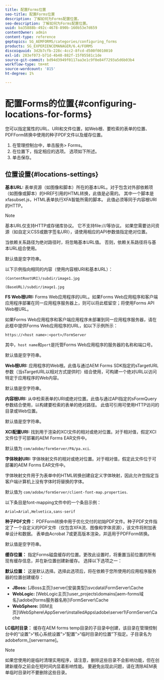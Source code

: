 ```yaml
---
title: 配置Forms位置
seo-title: 配置Forms位置
description: 了解如何为Forms配置位置。
seo-description: 了解如何为Forms配置位置。
uuid: ba35888b-492c-4678-890b-160b53e7d659
contentOwner: admin
content-type: reference
geptopics: SG_AEMFORMS/categories/configuring_forms
products: SG_EXPERIENCEMANAGER/6.4/FORMS
discoiquuid: 3d2b7cfb-228c-4cc2-8fcd-d500f0010010
exl-id: 283ef073-b71d-4b48-882f-15f05581c1de
source-git-commit: bd94d3949f0117aa3e1c9f0e84f7293a5d6b03b4
workflow-type: tm+mt
source-wordcount: '815'
ht-degree: 1%

---
```


# 配置Forms的位置{#configuring-locations-for-forms}

您可以指定属性的URL、URI和文件位置，如Web根、要检索的表单的位置、PDFForm转换中使用的种子PDF文件以及缓存位置。

1. 在管理控制台中，单击服务> Forms。
1. 在位置下，指定相应的选项。 选项如下所述。
1. 单击保存。

## 位置设置{#locations-settings}

**基本URL:** 表单资源（如图像和脚本）所在的基本URL。对于包含对外部依赖项（如图像或脚本）的HREF引用的HTML转换，此值是必需的。 其中一个脚本是xfasubset.js，HTML表单执行XFA智能所需的脚本。 此值必须等同于内容根URI的HTTP。

>[!NOTE]
>
>基本URL仅支持HTTP或存储库协议。 它不支持file:///等协议。 如果您需要访问资源（如自定义CSS或数字签名URI），请使用相应的API参数值指定绝对位置。

当依赖关系路径为绝对路径时，将忽略基本URL值。 否则，依赖关系路径将与基本URL组合使用。

默认值是空字符串。

以下示例指向相同的内容（使用内容根URI和基本URL）：

`(ContentRootURI)/subdir/image1.jpg`

`(BaseURL)/subdir/image1.jpg`

**FS Web根URI:** Forms Web应用程序的URL。如果Forms Web应用程序和客户端应用程序部署在同一应用程序服务器上，则可以将此框留空；将使用Forms API Web根URL。

如果Forms Web应用程序和客户端应用程序未部署到同一应用程序服务器，请在此框中提供Forms Web应用程序的URL，如以下示例所示：

`https://<host name>:<port>/FormServer`

其中，`host name`和`port`是托管Forms Web应用程序的服务器的名称和端口号。

默认值是空字符串。

**Web根URI:** 应用程序的Web根。此值与通过AEM Forms SDK指定的sTargetURL参数（当sTargetURL以相对方式提供时）结合使用，可构建一个绝对URL以访问特定于应用程序的Web内容。

默认值是空字符串。

**内容根URI:** 从中检索表单的URI或绝对位置。此值与通过API指定的sFormQuery参数结合使用，以构建要检索的表单的绝对路径。 此值可引用可使用HTTP访问的目录或Web位置。

默认值是空字符串。

**XCI配置URI:** 找到用于渲染的XCI文件的相对或绝对位置。对于相对值，假定XCI文件位于可部署的AEM Forms EAR文件中。

默认值为 `com/adobe/formServer/PA/pa.xci`.

**字体映射URI:** 字体映射文件的相对或绝对位置。对于相对值，假定此文件位于可部署的AEM Forms EAR文件中。

字体映射文件用于为表单中的HTML转换创建自定义字体映射，因此允许您指定当客户端计算机上没有字体时将替换的字体。

默认值为 `com/adobe/formServer/client-font-map.properties`.

以下条目是font-mapping文件中的一个条目示例：

`Arial=Arial,Helvetica,sans-serif`

**种子PDF文件：** PDFForm转换中用于优化交付的初始PDF文件。种子PDF文件指定了一个自定义的PDF文件（仅包含XFA流、图像和字体资源），该文件将附加表单设计和数据。 表单由Acrobat 7或更高版本渲染，并适用于PDFForm转换。

默认值是空字符串。

**缓存位置：** 指定Forms磁盘缓存的位置。更改此设置时，将重置当前位置的所有现有缓存信息，并在新位置创建新缓存。 选择以下选项之一：

**默认位置：** 这是默认选择。选择此选项后，将在依赖于您所使用的应用程序服务器的位置创建缓存：

* **JBoss:** [JBoss主页]\server\[安装类型]\svcdata\FormServer\Cache
* **WebLogic:** [WebLogic主页]\user_projects\domains\[aem-forms域名]\adobe\[forms服务器名称]\FormServer\Cache
* **WebSphere:** [IBM主页]\WebSphere\AppServer\installedApps\adobe\server1\FormServer\Cache

**LC临时目录：** 缓存在AEM forms temp目录的子目录中创建，该目录在管理控制台中的“设置”>“核心系统设置”>“配置”>“临时目录的位置”下指定。子目录名为adobeform_[servername]。

>[!NOTE]
>
>如果您使用的是临时清理实用程序，请注意，删除这些目录不会影响功能，但在创建新缓存之前会在短时间内显着影响性能。 要避免出现此问题，请在清除AEM表单临时目录时不要删除这些目录。
